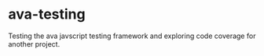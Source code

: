 # ava-testing

Testing the ava javscript testing framework and exploring code coverage for another project.
